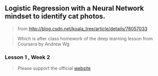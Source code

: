 ## Logistic Regression with a Neural Network mindset to identify cat photos.

> from http://blog.csdn.net/koala_tree/article/details/78057033 

> Which is after class homework of the deep learning lesson from Coursera by Andrew Wg

### Lesson 1 , Week 2

> Please support the official [website](https://www.deeplearning.ai/)